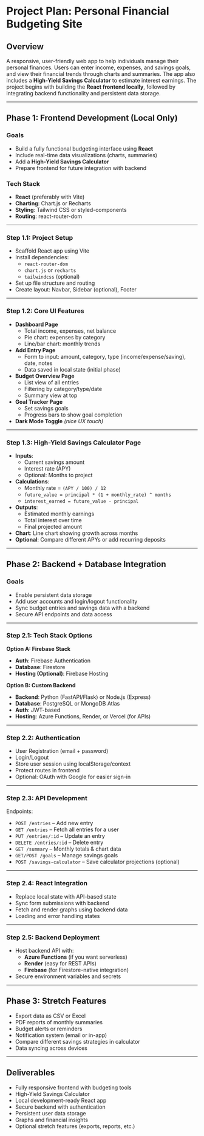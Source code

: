 # **Project Plan: Personal Financial Budgeting Site**

## **Overview**

A responsive, user-friendly web app to help individuals manage their personal finances. Users can enter income, expenses, and savings goals, and view their financial trends through charts and summaries. The app also includes a **High-Yield Savings Calculator** to estimate interest earnings. The project begins with building the **React frontend locally**, followed by integrating backend functionality and persistent data storage.

---

## **Phase 1: Frontend Development (Local Only)**

### **Goals**

* Build a fully functional budgeting interface using **React**  
* Include real-time data visualizations (charts, summaries)  
* Add a **High-Yield Savings Calculator**  
* Prepare frontend for future integration with backend

### **Tech Stack**

* **React** (preferably with Vite)  
* **Charting**: Chart.js or Recharts  
* **Styling**: Tailwind CSS or styled-components  
* **Routing**: react-router-dom

---

### **Step 1.1: Project Setup**

* Scaffold React app using Vite  
* Install dependencies:  
  * `react-router-dom`  
  * `chart.js` or `recharts`  
  * `tailwindcss` (optional)  
* Set up file structure and routing  
* Create layout: Navbar, Sidebar (optional), Footer

---

### **Step 1.2: Core UI Features**

* **Dashboard Page**  
  * Total income, expenses, net balance  
  * Pie chart: expenses by category  
  * Line/bar chart: monthly trends  
* **Add Entry Page**  
  * Form to input: amount, category, type (income/expense/saving), date, notes  
  * Data saved in local state (initial phase)  
* **Budget Overview Page**  
  * List view of all entries  
  * Filtering by category/type/date  
  * Summary view at top  
* **Goal Tracker Page**  
  * Set savings goals  
  * Progress bars to show goal completion  
* **Dark Mode Toggle** *(nice UX touch)*

---

### **Step 1.3: High-Yield Savings Calculator Page**

* **Inputs**:  
  * Current savings amount  
  * Interest rate (APY)  
  * Optional: Months to project  
* **Calculations**:  
  * Monthly rate \= `(APY / 100) / 12`  
  * `future_value = principal * (1 + monthly_rate) ^ months`  
  * `interest_earned = future_value - principal`  
* **Outputs**:  
  * Estimated monthly earnings  
  * Total interest over time  
  * Final projected amount  
* **Chart**: Line chart showing growth across months  
* **Optional**: Compare different APYs or add recurring deposits

---

## **Phase 2: Backend \+ Database Integration**

### **Goals**

* Enable persistent data storage  
* Add user accounts and login/logout functionality  
* Sync budget entries and savings data with a backend  
* Secure API endpoints and data access

---

### **Step 2.1: Tech Stack Options**

**Option A: Firebase Stack**

* **Auth**: Firebase Authentication  
* **Database**: Firestore  
* **Hosting (Optional)**: Firebase Hosting

**Option B: Custom Backend**

* **Backend**: Python (FastAPI/Flask) or Node.js (Express)  
* **Database**: PostgreSQL or MongoDB Atlas  
* **Auth**: JWT-based  
* **Hosting**: Azure Functions, Render, or Vercel (for APIs)

---

### **Step 2.2: Authentication**

* User Registration (email \+ password)  
* Login/Logout  
* Store user session using localStorage/context  
* Protect routes in frontend  
* Optional: OAuth with Google for easier sign-in

---

### **Step 2.3: API Development**

Endpoints:

* `POST /entries` – Add new entry  
* `GET /entries` – Fetch all entries for a user  
* `PUT /entries/:id` – Update an entry  
* `DELETE /entries/:id` – Delete entry  
* `GET /summary` – Monthly totals & chart data  
* `GET/POST /goals` – Manage savings goals  
* `POST /savings-calculator` – Save calculator projections (optional)

---

### **Step 2.4: React Integration**

* Replace local state with API-based state  
* Sync form submissions with backend  
* Fetch and render graphs using backend data  
* Loading and error handling states

---

### **Step 2.5: Backend Deployment**

* Host backend API with:  
  * **Azure Functions** (if you want serverless)  
  * **Render** (easy for REST APIs)  
  * **Firebase** (for Firestore-native integration)  
* Secure environment variables and secrets

---

## **Phase 3: Stretch Features**

* Export data as CSV or Excel  
* PDF reports of monthly summaries  
* Budget alerts or reminders  
* Notification system (email or in-app)  
* Compare different savings strategies in calculator  
* Data syncing across devices

---

## **Deliverables**

*  Fully responsive frontend with budgeting tools  
*  High-Yield Savings Calculator  
*  Local development-ready React app  
*  Secure backend with authentication  
*  Persistent user data storage  
*  Graphs and financial insights  
*  Optional stretch features (exports, reports, etc.)

